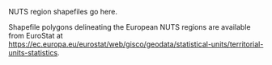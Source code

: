 NUTS region shapefiles go here.

Shapefile polygons delineating the European NUTS regions are available from EuroStat at https://ec.europa.eu/eurostat/web/gisco/geodata/statistical-units/territorial-units-statistics.
